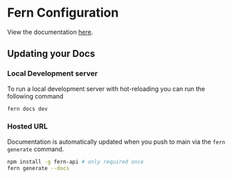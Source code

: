# Fern Configuration

View the documentation [here](https://boundary.docs.buildwithfern.com).

## Updating your Docs

### Local Development server

To run a local development server with hot-reloading you can run the following command

```sh
fern docs dev
```

### Hosted URL 

Documentation is automatically updated when you push to main via the `fern generate` command. 

```sh
npm install -g fern-api # only required once
fern generate --docs
```
